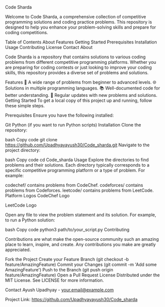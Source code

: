 Code Sharda

Welcome to Code Sharda, a comprehensive collection of competitive programming solutions and coding practice problems. This repository is designed to help you enhance your problem-solving skills and prepare for coding competitions.

Table of Contents
About
Features
Getting Started
Prerequisites
Installation
Usage
Contributing
License
Contact
About

Code Sharda is a repository that contains solutions to various coding problems from different competitive programming platforms. Whether you are preparing for coding contests or just looking to improve your coding skills, this repository provides a diverse set of problems and solutions.

Features
📝 A wide range of problems from beginner to advanced levels.
🌐 Solutions in multiple programming languages.
📚 Well-documented code for better understanding.
🔄 Regular updates with new problems and solutions.
Getting Started
To get a local copy of this project up and running, follow these simple steps.

Prerequisites
Ensure you have the following installed:

Git
Python (if you want to run Python scripts)
Installation
Clone the repository:

bash
Copy code
git clone https://github.com/Upadhyayayush30/Code_sharda.git
Navigate to the project directory:

bash
Copy code
cd Code_sharda
Usage
Explore the directories to find problems and their solutions. Each directory typically corresponds to a specific competitive programming platform or a type of problem. For example:

codechef/ contains problems from CodeChef.
codeforces/ contains problems from Codeforces.
leetcode/ contains problems from LeetCode.
Platform Logos
CodeChef Logo

LeetCode Logo

Open any file to view the problem statement and its solution. For example, to run a Python solution:

bash
Copy code
python3 path/to/your_script.py
Contributing

Contributions are what make the open-source community such an amazing place to learn, inspire, and create. Any contributions you make are greatly appreciated.

Fork the Project
Create your Feature Branch (git checkout -b feature/AmazingFeature)
Commit your Changes (git commit -m 'Add some AmazingFeature')
Push to the Branch (git push origin feature/AmazingFeature)
Open a Pull Request
License
Distributed under the MIT License. See LICENSE for more information.

Contact
Ayush Upadhyay - your.email@example.com

Project Link: https://github.com/Upadhyayayush30/Code_sharda

